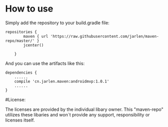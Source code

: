 # How to use

Simply add the repository to your build.gradle file:

```
repositories {
        maven { url 'https://raw.githubusercontent.com/jarlen/maven-repo/master/' }
        jcenter()

    }
```

And you can use the artifacts like this:

```
dependencies {
    ......
    compile 'cn.jarlen.maven:androidmvp:1.0.1'
    ......
}
```


#License:

The licenses are provided by the individual libary owner. This "maven-repo" utilizes these libaries and won´t provide any support, responsibility or licenses itself.
